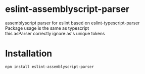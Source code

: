 # eslint-assemblyscript-parser  
assemblyscript parser for eslint based on eslint-typescript-parser  
Package usage is the same as typescript  
this asParser correctly ignore as's unique tokens  
  
# Installation  
```bash
npm install eslint-assemblyscript-parser
```
